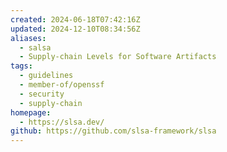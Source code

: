 ```yaml
---
created: 2024-06-18T07:42:16Z
updated: 2024-12-10T08:34:56Z
aliases:
  - salsa
  - Supply-chain Levels for Software Artifacts
tags:
  - guidelines
  - member-of/openssf
  - security
  - supply-chain
homepage:
  - https://slsa.dev/
github: https://github.com/slsa-framework/slsa
---
```


